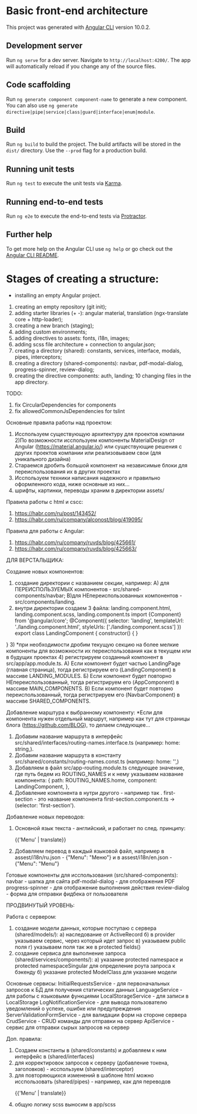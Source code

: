 # Basic front-end architecture

This project was generated with [Angular CLI](https://github.com/angular/angular-cli) version 10.0.2.

## Development server

Run `ng serve` for a dev server. Navigate to `http://localhost:4200/`. The app will automatically reload if you change any of the source files.

## Code scaffolding

Run `ng generate component component-name` to generate a new component. You can also use `ng generate directive|pipe|service|class|guard|interface|enum|module`.

## Build

Run `ng build` to build the project. The build artifacts will be stored in the `dist/` directory. Use the `--prod` flag for a production build.

## Running unit tests

Run `ng test` to execute the unit tests via [Karma](https://karma-runner.github.io).

## Running end-to-end tests

Run `ng e2e` to execute the end-to-end tests via [Protractor](http://www.protractortest.org/).

## Further help

To get more help on the Angular CLI use `ng help` or go check out the [Angular CLI README](https://github.com/angular/angular-cli/blob/master/README.md).


# Stages of creating a structure:

* installing an empty Angular project.
1) creating an empty repository (git init);
2) adding starter libraries (+ -): angular material, translation (ngx-translate core + http-loader);
3) creating a new branch (staging);
4) adding custom environments;
5) adding directives to assets: fonts, i18n, images;
6) adding scss file architecture + connection to angular.json;
7) creating a directory (shared): constants, services, interface, modals, pipes, interceptors;
8) creating a directory (shared-components): navbar, pdf-modal-dialog, progress-spinner, review-dialog;
9) creating the directive components: auth, landing; 
10 changing files in the app directory.

TODO:
1) fix CircularDependencies for components
2) fix allowedCommonJsDependencies for tslint

Основные правила работы над проектом:
1) Исспользуем существующую архитектуру для проектов компании
2)По возможности исспользуем компоненты MaterialDesign от Angular (https://material.angular.io/) или существующие решения с других проектов компании или реализовываем свои (для уникального дизайна)
3) Стараемся дробить большой компонент на независимые блоки для переиспользования их в других проектах
4) Исспользуем техники написания надежного и правильно оформленного кода, ниже основные из них...
5) шрифты, картинки, переводы храним в директории assets/

Правила работы с html и cscc:
1) https://habr.com/ru/post/143452/
2) https://habr.com/ru/company/alconost/blog/419095/

Правила для работы с Angular:
1) https://habr.com/ru/company/ruvds/blog/425661/
2) https://habr.com/ru/company/ruvds/blog/425663/


ДЛЯ ВЕРСТАЛЬЩИКА:

Создание новых компонентов:
1) создание директории с названием секции, например:
A) для ПЕРЕИСПОЛЬЗУЕМЫХ компонентов - src/shared-components/navbar;
B)для НЕпереиспользованных компонентов - src/components/landing.
2) внутри директории создаем 3 файла:
landing.component.html,
landing.component.scss,
landing.component.ts
import {Component} from '@angular/core';
@Component({
  selector: 'landing',
  templateUrl: './landing.component.html',
  styleUrls: ['./landing.component.scss']
})
export class LandingComponent {
  constructor() { }

}
3) *при необходимости дробим текущую секцию на более мелкие компоненты для возможности их переиспользования как в текущем или в будущих проектах
4) регистрируем созданный компонент в src/app/app.module.ts. 
А) Если компонент будет частью LandingPage (главная страница), тогда регистрируем его (LandingComponent) в массиве LANDING_MODULES.
Б) Если компонент будет повторно НЕпереиспользованный, тогда регистрируем его (AppComponent) в массиве MAIN_COMPONENTS.
В) Если компонент будет повторно переиспользованный, тогда регистрируем его (NavbarComponent) в массиве SHARED_COMPONENTS.

Добавление марштура к выбранному компоненту:
*Если для компонента нужен отдельный маршрут, например как тут для страницы блога (https://github.com/BLOG), то делаем следующее...
1) Добавим название маршрута в интерфейс src/shared/interfaces/routing-names.interface.ts (например: home: string,).
2) Добавим название маршрута в константу src/shared/constants/routing-names.const.ts (например: home: '',)
5) Добавляем в файл src/app-routing.module.ts следующее значение, где путь бедем из ROUTING_NAMES и к нему указываем название компонента:
{
  path: ROUTING_NAMES.home,
  component: LandingComponent,
},
6) Добавление компонента в нутри другого - например так <first-section></first-section>. first-section - это название компонента first-section.component.ts -> (selector: 'first-section').

Добавление новых переводов:
1) Основной язык текста  - английский, и работает по след. принципу: <p>{{'Menu' | translate}}</p>
2) Добавляем перевод в каждый языковой файл, например в assest/i18n/ru.json - {"Menu": "Меню"} и в assest/i18n/en.json - {"Menu": "Menu"}

Готовые компоненты для исспользования (src/shared-components):
navbar - шапка для сайта
pdf-modal-dialog - для отображения PDF
progress-spinner - для отображение выполнения действия
review-dialog - форма для отправки фидбека от пользователя


ПРОДВИНУТЫЙ УРОВЕНЬ:

Работа с сервером:
1) создание модели данных, которые поступаю с сервера (shared/models/):
а) наследование от ActiveRecord
б) в provider указываем сервис, через который идет запрос
в) указываем public поля
г) указываем поля так же в protected fields()
2) создание сервиса для выполнение запроса (shared/services/components/):
а) указание protected namespace и protected namespaceSingular для определение роута запроса к бэкенду
б) указание protected ModelClass для указание модели

Основные сервисы:
InitialRequestsService - для первоначальных запросов к БД для получения статических данных
LanguageService - для работы с языковыми функциями
LocalStorageService - для записи в LocalStorage
LogNotificationService - для вывода пользователю уведомлений о успехе, ошибке или предупреждения
ServerValidationFormService - для валидации форм на стороне сервера
CrudService - CRUD команды для отправки на сервер
ApiService - сервис для отправки сырых запросов на сервер

Доп. правила:
1) Создаем константы в (shared/constants) и добавляем к ним интерфейс в (shared/interfaces)
2) для корректировок запросов к серверу (добавление токена, заголовков) - исспользуем (shared/interceptor)
3) для повторяющихся изменений в шаблоне html можно исспользовать (shared/pipes) - например, как для переводов <p>{{'Menu' | translate}}</p>
4) общую логику scss выносим в app/scss
